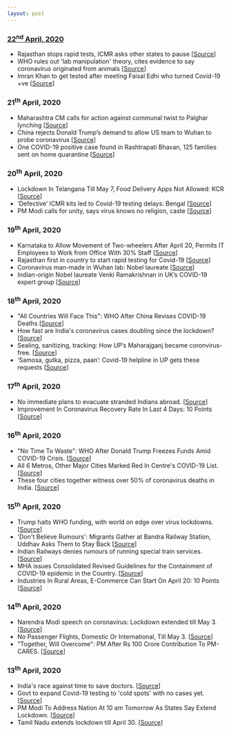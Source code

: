 ```yaml
---
layout: post
---
```

### [22<sup>nd</sup> April, 2020](#updates)
- Rajasthan stops rapid tests, ICMR asks other states to pause [[Source](https://timesofindia.indiatimes.com/india/rajasthan-stops-rapid-tests-icmr-asks-other-states-to-pause/articleshow/75283005.cms)]
- WHO rules out 'lab manipulation' theory, cites evidence to say coronavirus originated from animals [[Source](https://www.timesnownews.com/international/article/who-rules-out-lab-manipulation-theory-cites-evidence-to-say-coronavirus-originated-from-animals/581205)]
- Imran Khan to get tested after meeting Faisal Edhi who turned Covid-19 +ve [[Source](https://www.hindustantimes.com/world-news/pak-pm-imran-khan-may-get-tested-for-covid-19/story-QLaotZmm4YQndDDKw0C5XP.html)]

### 21<sup>th</sup> April, 2020
- Maharashtra CM calls for action against communal twist to Palghar lynching [[Source](https://www.thehindu.com/news/national/maharashtra-cm-calls-for-action-against-communal-twist-to-palghar-lynching/article31388090.ece)]
- China rejects Donald Trump’s demand to allow US team to Wuhan to probe coronavirus [[Source](https://www.livemint.com/news/world/china-rejects-donald-trump-s-demand-to-allow-us-team-to-wuhan-to-probe-coronavirus-11587383543120.html)]
- One COVID-19 positive case found in Rashtrapati Bhavan, 125 families sent on home quarantine [[Source](https://www.timesnownews.com/india/article/one-covid-19-positive-case-found-in-rashtrapati-bhavan-125-families-sent-on-home-quarantine/580662)]

### 20<sup>th</sup> April, 2020
- Lockdown In Telangana Till May 7, Food Delivery Apps Not Allowed: KCR [[Source](https://www.ndtv.com/telangana-news/coronavirus-k-chandrashekar-rao-says-lockdown-in-telangana-till-may-7-food-delivery-apps-not-allowed-2214612)]
- ‘Defective’ ICMR kits led to Covid-19 testing delays: Bengal [[Source](https://www.hindustantimes.com/india-news/defective-icmr-kits-delayed-testing-bengal/story-Mfz8Bt0dT3PmxLUQ8ySBhL.html)]
- PM Modi calls for unity, says virus knows no religion, caste [[Source](https://timesofindia.indiatimes.com/india/pm-modi-calls-for-unity-says-virus-knows-no-religion-caste/articleshow/75240790.cms)]

### 19<sup>th</sup> April, 2020
- Karnataka to Allow Movement of Two-wheelers After April 20, Permits IT Employees to Work from Office With 30% Staff [[Source](https://www.news18.com/news/india/karnataka-to-allow-activities-in-non-containment-zones-after-april-20-2583325.html)]
- Rajasthan first in country to start rapid testing for Covid-19 [[Source](https://timesofindia.indiatimes.com/city/jaipur/rajasthan-first-in-country-to-start-rapid-testing-for-covid-19/articleshow/75214085.cms)]
- Coronavirus man-made in Wuhan lab: Nobel laureate [[Source](https://timesofindia.indiatimes.com/india/coronavirus-man-made-in-wuhan-lab-nobel-laureate/articleshow/75227989.cms)]
- Indian-origin Nobel laureate Venki Ramakrishnan in UK’s COVID-19 expert group [[Source](https://www.financialexpress.com/lifestyle/health/indian-origin-nobel-laureate-venki-ramakrishnan-in-uks-covid-19-expert-group/1932057/)]

### 18<sup>th</sup> April, 2020
- "All Countries Will Face This": WHO After China Revises COVID-19 Deaths [[Source](https://www.ndtv.com/world-news/coronavirus-updates-who-after-china-revises-covid-19-deaths-all-countries-will-face-this-2213847)]
- How fast are India's coronavirus cases doubling since the lockdown? [[Source](https://www.thehindu.com/data/data-how-fast-are-indias-coronavirus-cases-doubling-since-the-lockdown/article31371220.ece)]
- Sealing, sanitizing, tracking: How UP’s Maharajganj became coronvirus-free. [[Source](https://www.hindustantimes.com/lucknow/sealing-sanitizing-tracking-how-up-s-maharajganj-became-coronvirus-free/story-8SOTQslSEasG8qxv4gOG6O.html)]
- ‘Samosa, gutka, pizza, paan’: Covid-19 helpline in UP gets these requests [[Source](https://www.hindustantimes.com/lucknow/samosa-gutka-pizza-paan-covid-19-helpline-in-up-gets-these-requests/story-ytmLcrXTkesxblID1VtGkO.html)]

### 17<sup>th</sup> April, 2020
- No immediate plans to evacuate stranded Indians abroad. [[Source](https://www.hindustantimes.com/india-news/covid-19-no-immediate-plans-to-evacuate-stranded-indians-abroad/story-eDAuROnTuAN63ImiFIa04K.html)]
- Improvement In Coronavirus Recovery Rate In Last 4 Days: 10 Points [[Source](https://www.ndtv.com/india-news/13-387-coronavirus-cases-in-india-over-1-000-in-24-hours-437-deaths-2213227)]

### 16<sup>th</sup> April, 2020
- "No Time To Waste": WHO After Donald Trump Freezes Funds Amid COVID-19 Crisis. [[Source](https://www.ndtv.com/world-news/coronavirus-update-world-health-organization-says-no-time-to-waste-after-donald-trump-freezes-funds-2212353)]
- All 6 Metros, Other Major Cities Marked Red In Centre's COVID-19 List. [[Source](https://www.ndtv.com/india-news/coronavirus-all-6-metros-other-major-cities-marked-red-in-centres-covid-19-list-2212458)]
- These four cities together witness over 50% of coronavirus deaths in India. [[Source](https://www.hindustantimes.com/india-news/these-four-cities-together-witness-over-50-of-coronavirus-deaths-in-india/story-ifNi9RC2waFVHiHH53RbOM.html)]

### 15<sup>th</sup> April, 2020
- Trump halts WHO funding, with world on edge over virus lockdowns. [[Source](https://timesofindia.indiatimes.com/world/us/trump-halts-who-funding-with-world-on-edge-over-virus-lockdowns/articleshow/75150239.cms)]
- 'Don't Believe Rumours': Migrants Gather at Bandra Railway Station, Uddhav Asks Them to Stay Back [[Source](https://www.news18.com/news/india/dont-believe-rumours-migrants-gather-at-bandra-railway-station-uddhav-asks-them-to-stay-back-2577773.html)]
 - Indian Railways denies rumours of running special train services. [[Source](https://www.livemint.com/news/india/indian-railways-denies-rumours-of-running-special-train-services-11586889622567.html)]
 -  MHA issues Consolidated Revised Guidelines for the Containment of COVID-19 epidemic in the Country. [[Source](https://pib.gov.in/newsite/PrintRelease.aspx?relid=202264)]
- Industries In Rural Areas, E-Commerce Can Start On April 20: 10 Points [[Source](https://www.ndtv.com/india-news/coronavirus-lockdown-guidelines-select-activities-including-all-agriculture-allowed-from-april-20-to-2211967)]

### 14<sup>th</sup> April, 2020
- Narendra Modi speech on coronavirus: Lockdown extended till May 3. [[Source](https://www.livemint.com/news/india/coronavirus-lockdown-live-updates-narendra-modi-address-to-the-nation-on-covid-19-pandemic-11586835401046.html)]
- No Passenger Flights, Domestic Or International, Till May 3. [[Source](https://www.ndtv.com/india-news/coronavirus-lockdown-domestic-international-flights-suspended-till-may-3-says-aviation-ministry-news-2211407)]
- "Together, Will Overcome": PM After Rs 100 Crore Contribution To PM-CARES. [[Source](https://www.ndtv.com/india-news/coronavirus-together-will-overcome-pm-narendra-modi-after-radhakishan-damani-contributes-rs-100-cror-2211625)]

### 13<sup>th</sup> April, 2020
-  India's race against time to save doctors. [[Source](https://www.bbc.com/news/world-asia-india-52215071)]
- Govt to expand Covid-19 testing to 'cold spots' with no cases yet. [[Source](https://timesofindia.indiatimes.com/india/govt-to-expand-testing-to-cold-spots-with-no-cases-yet/articleshow/75113417.cms)]
- PM Modi To Address Nation At 10 am Tomorrow As States Say Extend Lockdown. [[Source](https://www.ndtv.com/india-news/coronavirus-lockdown-pm-narendra-modi-to-address-nation-at-10-am-tomorrow-amid-states-demand-to-exte-2210864)]
- Tamil Nadu extends lockdown till April 30. [[Source](https://timesofindia.indiatimes.com/city/chennai/coronavirus-tamil-nadu-extends-lockdown-till-april-30/articleshow/75122804.cms)]
